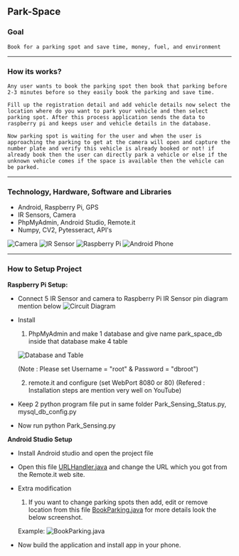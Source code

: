 ## Park-Space

### Goal
    Book for a parking spot and save time, money, fuel, and environment
---
### How its works?

    Any user wants to book the parking spot then book that parking before 2-3 minutes before so they easily book the parking and save time.

    Fill up the registration detail and add vehicle details now select the location where do you want to park your vehicle and then select parking spot. After this process application sends the data to raspberry pi and keeps user and vehicle details in the database.

    Now parking spot is waiting for the user and when the user is approaching the parking to get at the camera will open and capture the number plate and verify this vehicle is already booked or not! if already book then the user can directly park a vehicle or else if the unknown vehicle comes if the space is available then the vehicle can be parked.

---
### Technology, Hardware, Software and Libraries

- Android, Raspberry Pi, GPS
- IR Sensors, Camera
- PhpMyAdmin, Android Studio, Remote.it
- Numpy, CV2, Pytesseract, API's

![Camera]() ![IR Sensor]() ![Raspberry Pi]() ![Android Phone]()

---

### How to Setup Project
  **Raspberry Pi Setup:**
  
   - Connect 5 IR Sensor and camera to Raspberry Pi
	 IR Sensor pin diagram mention below
   ![Circuit Diagram]()
    
   - Install
   
      1. PhpMyAdmin and make 1 database and give name park_space_db
		inside that database make 4 table
      
      ![Database and Table]()
      
      (Note : Please set Username = "root" & Password = "dbroot")
      
      2. remote.it and configure (set WebPort 8080 or 80)
      (Refered : Installation steps are mention very well on YouTube)
    
- Keep 2 python program file put in same folder Park_Sensing_Status.py, mysql_db_config.py

- Now run python Park_Sensing.py
	
 **Android Studio Setup**
 
- Install Android studio and open the project file

- Open this file [URLHandler.java](https://github.com/hetdesaii/Park-Space/blob/main/Android%20%20Files%20and%20Application/ParkSpace/app/src/main/java/com/example/parkspace/URLHandler.java "URL") and change the URL which you got from the Remote.it web site.

- Extra modification

   1. If you want to change parking spots then add, edit or remove location from this file [BookParking.java](https://github.com/hetdesaii/Park-Space/blob/main/Android%20%20Files%20and%20Application/ParkSpace/app/src/main/java/com/example/parkspace/BookParking.java "URL") for more details look the below screenshot.
  
     Example:
     ![BookParking.java]()
	
- Now build the application and install app in your phone.
